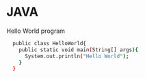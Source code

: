 # JAVA

Hello World program
```sh
  public class HelloWorld{
    public static void main(String[] args){
      System.out.println("Hello World");
    }
  }
```

